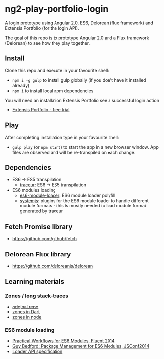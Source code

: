 ng2-play-portfolio-login
========================

A login prototype using Angular 2.0, ES6, Delorean (flux framework) and Extensis Portfolio (for the login API).

The goal of this repo is to prototype Angular 2.0 and a Flux framework (Delorean) to see how they play together.


## Install

Clone this repo and execute in your favourite shell:

* `npm i -g gulp` to install gulp globally (if you don't have it installed already)
* `npm i` to install local npm dependencies

You will need an installation Extensis Portfolio see a successful login action

* [Extensis Portfolio - free trial](http://www.extensis.com/digital-asset-management/portfolio/free-trial/)


## Play

After completing installation type in your favourite shell:

* `gulp play` (or `npm start`) to start the app in a new browser window. App files are observed and will be re-transpiled on each change.

## Dependencies

* ES6 -> ES5 transpilation
    * [traceur](https://github.com/google/traceur-compiler): ES6 -> ES5 transpilation
* ES6 modules loading
    * [es6-module-loader](https://github.com/ModuleLoader/es6-module-loader): ES6 module loader polyfill
    * [systemjs](https://github.com/systemjs/systemjs): plugins for the ES6 module loader to handle different module formats - this is mostly needed to load module format generated by traceur

## Fetch Promise library

* https://github.com/github/fetch

## Delorean Flux library

* https://github.com/deloreanjs/delorean

## Learning materials

### Zones / long stack-traces

* [original repo](https://github.com/angular/zone.js)
* [zones in Dart](https://www.dartlang.org/articles/zones/)
* [zones in node](http://strongloop.com/strongblog/comparing-node-js-promises-trycatch-zone-js-angular/)

### ES6 module loading

* [Practical Workflows for ES6 Modules, Fluent 2014](https://www.youtube.com/watch?v=0VUjM-jJf2U)
* [Guy Bedford: Package Management for ES6 Modules, JSConf2014](https://www.youtube.com/watch?v=szJjsduHBQQ)
* [Loader API specification](http://whatwg.github.io/loader/)






